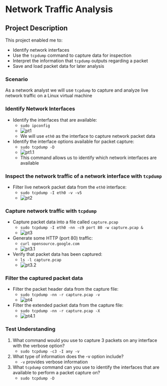 # Network Traffic Analysis
## Project Description
This project enabled me to:
- Identify network interfaces
- Use the `tcpdump` command to capture data for inspection
- Interpret the information that `tcpdump` outputs regarding a packet
- Save and load packet data for later analysis
### Scenario
As a network analyst we will use `tcpdump` to capture and analyze live network traffic on a Linux virtual machine
### Identify Network Interfaces
- Identify the interfaces that are available:
  - `sudo ipconfig`  
  - ![pt1](https://github.com/nilesh-domah/Nilesh-Cybersecurity-Portfolio/blob/main/Portfolio%20Projects/3.%20Network%20Traffic%20Analysis/pt1.png)
  - We will use `eth0` as the interface to capture network packet data
- Identify the interface options available for packet capture:
  - `sudo tcpdump -D`  
  - ![pt1.1](https://github.com/nilesh-domah/Nilesh-Cybersecurity-Portfolio/blob/main/Portfolio%20Projects/3.%20Network%20Traffic%20Analysis/pt1.1.png)
  - This command allows us to identify which network interfaces are available
### Inspect the network traffic of a network interface with `tcpdump`
- Filter live network packet data from the `eth0` interface:
  - `sudo tcpdump -I eth0 -v -v5`
  - ![pt2](https://github.com/nilesh-domah/Nilesh-Cybersecurity-Portfolio/blob/main/Portfolio%20Projects/3.%20Network%20Traffic%20Analysis/pt2.png)
### Capture network traffic with `tcpdump`
- Capture packet data into a file called `capture.pcap`
  - `sudo tcpdump -I eth0 -nn -c9 port 80 -w capture.pcap &`
  - ![pt3](https://github.com/nilesh-domah/Nilesh-Cybersecurity-Portfolio/blob/main/Portfolio%20Projects/3.%20Network%20Traffic%20Analysis/pt3.png)
- Generate some HTTP (port 80) traffic:
  - `curl opensource.google.com`
  - ![pt3.1](https://github.com/nilesh-domah/Nilesh-Cybersecurity-Portfolio/blob/main/Portfolio%20Projects/3.%20Network%20Traffic%20Analysis/pt3.1.png)
- Verify that packet data has been captured:
  - `ls -l capture.pcap`
  - ![pt3.2](https://github.com/nilesh-domah/Nilesh-Cybersecurity-Portfolio/blob/main/Portfolio%20Projects/3.%20Network%20Traffic%20Analysis/pt3.2.png) 
### Filter the captured packet data
- Filter the packet header data from the capture file:
  - `sudo tcpdump -nn -r capture.pcap -v`
  - ![pt4](https://github.com/nilesh-domah/Nilesh-Cybersecurity-Portfolio/blob/main/Portfolio%20Projects/3.%20Network%20Traffic%20Analysis/pt4.png)
- Filter the extended packet data from the capture file:
  - `sudo tcpdump -nn -r capture.pcap -X`
  - ![pt4.1](https://github.com/nilesh-domah/Nilesh-Cybersecurity-Portfolio/blob/main/Portfolio%20Projects/3.%20Network%20Traffic%20Analysis/pt4.1.png) 
### Test Understanding
1. What command would you use to capture 3 packets on any interface with the verbose option?
    - `sudo tcpdump -c3 -I any -v`
2. What type of information does the -v option include?
    - `-v` provides verbose information
3. What `tcpdump` command can you use to identify the interfaces that are available to perform a packet capture on?
    - `sudo tcpdump -D`
